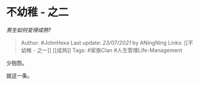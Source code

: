 # 不幼稚 - 之二
*男生如何变得成熟?*

> Author: #JohnHexa
Last update: *23/07/2021* by ANingNing
Links: [[不幼稚 - 之一]] [[成熟]]
Tags: #家族Clan #人生管理Life-Management 

 
少抱怨。

就这一条。




